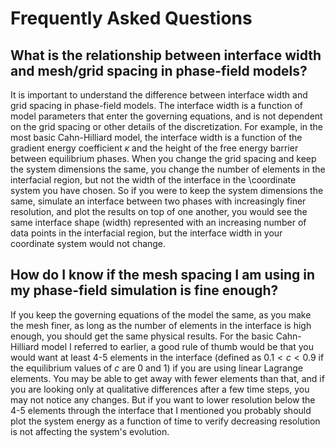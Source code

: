 # Frequently Asked Questions

## What is the relationship between interface width and mesh/grid spacing in phase-field models?

It is important to understand the difference between interface width and grid
spacing in phase-field models. The interface width is a function of model parameters
that enter the governing equations, and is not dependent on the grid spacing or
other details of the discretization. For example, in the most basic Cahn-Hilliard
model, the interface width is a function of the gradient energy coefficient $\kappa$
and the height of the free energy barrier between equilibrium phases. When you change
the grid spacing and keep the system dimensions the same, you change the number of
elements in the interfacial region, but not the width of the interface in the
\coordinate system you have chosen. So if you were to keep the system dimensions
the same, simulate an interface between two phases with increasingly finer resolution,
and plot the results on top of one another, you would see the same interface shape
(width) represented with an increasing number of data points in the interfacial
region, but the interface width in your coordinate system would not change.

## How do I know if the mesh spacing I am using in my phase-field simulation is fine enough?

If you keep the governing equations of the model the same, as you make the mesh finer,
as long as the number of elements in the interface is high enough, you should get the
same physical results. For the basic Cahn-Hilliard model I referred to earlier, a good
rule of thumb would be that you would want at least 4-5 elements in the interface
(defined as $0.1 < c < 0.9$ if the equilibrium values of $c$ are 0 and 1) if you are
using linear Lagrange elements. You may be able to get away with fewer elements than
that, and if you are looking only at qualitative differences after a few time steps,
you may not notice any changes. But if you want to lower resolution below the 4-5
elements through the interface that I mentioned you probably should plot the system
energy as a function of time to verify decreasing resolution is not affecting the
system's evolution.
